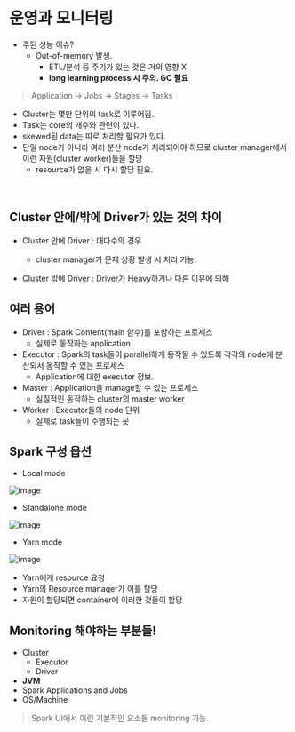 # 운영과 모니터링
- 주된 성능 이슈?
  - Out-of-memory 발생.
    - ETL/분석 등 주기가 있는 것은 거의 영향 X
    - **long learning process 시 주의. GC 필요**

> Application -> Jobs -> Stages -> Tasks

- Cluster는 몇만 단위의 task로 이루어짐.
- Task는 core의 개수와 관련이 있다.
- skewed된 data는 따로 처리할 필요가 있다.
- 단일 node가 아니라 여러 분산 node가 처리되어야 하므로 cluster manager에서 이런 자원(cluster worker)들을 할당
  - resource가 없을 시 다시 할당 필요.

<br>

## Cluster 안에/밖에 Driver가 있는 것의 차이

- Cluster 안에 Driver : 대다수의 경우
  - cluster manager가 문제 상황 발생 시 처리 가능.

- Cluster 밖에 Driver : Driver가 Heavy하거나 다른 이유에 의해


## 여러 용어
- Driver : Spark Content(main 함수)를 포함하는 프로세스 
  - 실제로 동작하는 application
- Executor : Spark의 task들이 parallel하게 동작될 수 있도록 각각의 node에 분산되서 동작할 수 있는 프로세스
  - Application에 대한 executor 정보.
- Master : Application을 manage할 수 있는 프로세스
  - 실질적인 동작하는 cluster의 master worker
- Worker : Executor들의 node 단위
  - 실제로 task들이 수행되는 곳

## Spark 구성 옵션

- Local mode

![image](https://user-images.githubusercontent.com/43158502/127152560-4f42ae61-b084-4bbc-9e1a-6a1cc73753a1.png)

- Standalone mode

![image](https://user-images.githubusercontent.com/43158502/127152600-b66d14b7-4951-4cef-a794-6bebb10d3610.png)

- Yarn mode

![image](https://user-images.githubusercontent.com/43158502/127152631-00f4b755-4da2-4faa-9446-34bf1d64476f.png)

  - Yarn에게 resource 요청
  - Yarn의 Resource manager가 이를 할당
  - 자원이 할당되면 container에 이러한 것들이 할당

## Monitoring 해야하는 부분들!
- Cluster
  - Executor
  - Driver
- **JVM**
- Spark Applications and Jobs
- OS/Machine

> Spark UI에서 이런 기본적인 요소들 monitoring 가능.

